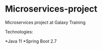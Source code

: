 # Microservices-project
Microservices project at Galaxy Training 

Technologies:

*Java 11
*Spring Boot 2.7